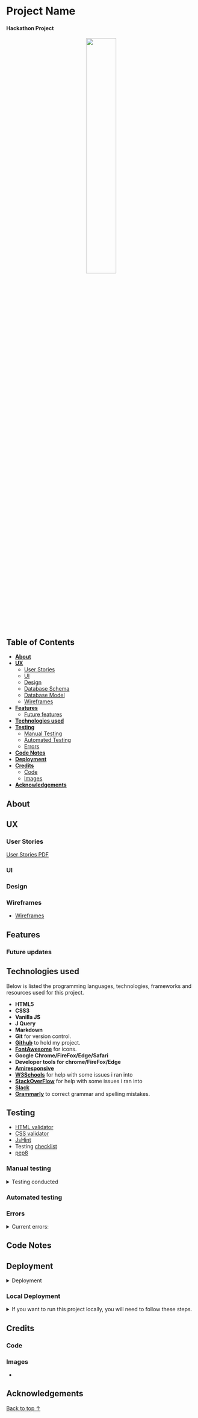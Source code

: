 # Project Name

#### Hackathon Project

<p align="center">
  <img width="40%" src="">
</p>
 
<p align="center"><a href="" target = "_blank"></a></p>
 
## Table of Contents
 
- [**About**](#About)
- [**UX**](#UX)
    - [User Stories](#User-Stories)
    - [UI](#ui)
    - [Design](#Design)
    - [Database Schema](#database-schema)
    - [Database Model](#database-model)
    - [Wireframes](#Wireframes)
- [**Features**](#Features)
    - [Future features](#Future-updates)
- [**Technologies used**](#Technologies-used)
- [**Testing**](#Testing)
    - [Manual Testing](#Testing)
    - [Automated Testing](#Automated-Testing)
    - [Errors](#Errors)   
- [**Code Notes**](#Code-Notes)
- [**Deployment**](#Deployment)
- [**Credits**](#Deployment)
    - [Code](#Code)
    - [Images](#Images)
- [**Acknowledgements**](#Acknowledgements)

## About

## UX

### User Stories

<a href="" target="_blank">User Stories PDF</a>

### UI

### Design

### Wireframes

-   <a href="" target="_blank">Wireframes</a>

## Features

### Future updates

## Technologies used

Below is listed the programming languages, technologies, frameworks and resources used for this project.

-   **HTML5**
-   **CSS3**
-   **Vanilla JS**
-   **J Query**
-   **Markdown**
-   **Git** for version control.
-   **[Github](https://github.com/)** to hold my project.
-   **[FontAwesome](https://fontawesome.com/)** for icons.
-   **Google Chrome/FireFox/Edge/Safari**
-   **Developer tools for chrome/FireFox/Edge**
-   **[Amiresponsive](http://ami.responsivedesign.is/)**
-   **[W3Schools](https://www.w3schools.com/)** for help with some issues i ran into
-   **[StackOverFlow](https://stackoverflow.com/)** for help with some issues i ran into
-   **[Slack](https://slack.com/)**
-   **[Grammarly](https://www.grammarly.com/)** to correct grammar and spelling mistakes.

## Testing

-   [HTML validator](https://validator.w3.org/#validate_by_input)
-   [CSS validator](https://jigsaw.w3.org/css-validator/#validate_by_input)
-   [JsHint](https://jshint.com)
-   Testing [checklist](https://geteasyqa.com/qa/test-website/)
-   [pep8](http://pep8online.com/)

### Manual testing

<details>
<summary>
Testing conducted
</summary>

</details>

### Automated testing

### Errors

<details>
<summary>
Current errors:
</summary>
</details>

## Code Notes

## Deployment

<details>
<summary>
Deployment
</summary>

**The final version of the application was deployed using Heroku:**  
**[here](/)**

</details>

### Local Deployment

<details>
<summary>
If you want to run this project locally, you will need to follow these steps.
</summary>

Requirements:

</details>
 
## Credits
### Code

### Images

-

## Acknowledgements

[Back to top ↑]()
